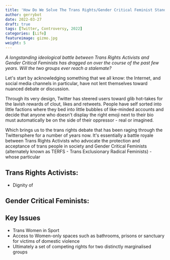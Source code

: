 ```yaml
---
title: 'How Do We Solve The Trans Rights/Gender Critical Feminist Standoff?'
author: gerrybot
date: 2022-03-27
draft: true
tags: [Twitter, Controversy, 2022]
categories: [Life]
featureimage: gizmo.jpg
weight: 5
---
```


_A longstanding ideological battle between Trans Rights Activists and Gender Critical Feminists has dragged on over the course of the past few years. Will the two groups ever reach a stalemate?_ 
<!--more-->

Let's start by acknowledging something that we all know: the Internet, and social media channels in particular, have not lent themselves toward nuanced debate or discussion. 

Through its very design, Twitter has steered users toward glib hot-takes for the lavish rewards of clout, likes and retweets. People have self sorted into little factions where they bed into little bubbles of like-minded accounts and decide that anyone who doesn't display the right emoji next to their bio must automatically be on the side of their oppressor - real or imagined.

Which brings us to the trans rights debate that has been raging through the Twittersphere for a number of years now. It's essentially a battle royale between Trans Rights Activists who advocate the protection and acceptance of trans people in society and Gender Critical Feminists (alternately known as TERFS - Trans Exclusionary Radical Feminists) - whose particular 

## Trans Rights Activists:
* Dignity of 

## Gender Critical Feminists:


## Key Issues
* Trans Women in Sport
* Access to Women-only spaces such as bathrooms, prisons or sanctuary for victims of domestic violence
* Ultimately a set of competing rights for two distinctly marginalised groups